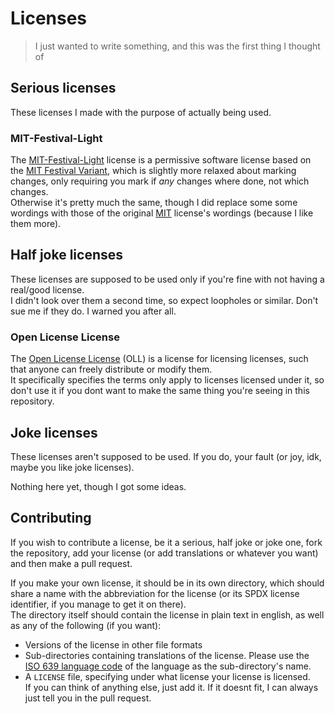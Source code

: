 # Licenses

> I just wanted to write something, and this was the first thing I thought of

## Serious licenses

These licenses I made with the purpose of actually being used.

### MIT-Festival-Light

The [MIT-Festival-Light](MIT-FL/MIT-Festival-Light) license is a permissive software license based on the [MIT Festival Variant](https://spdx.org/licenses/MIT-Festival.html), which is slightly more relaxed about marking changes, only requiring you mark if *any* changes where done, not which changes.  
Otherwise it's pretty much the same, though I did replace some some wordings with those of the original [MIT](https://spdx.org/licenses/MIT.html) license's wordings (because I like them more).

## Half joke licenses

These licenses are supposed to be used only if you're fine with not having a real/good license.  
I didn't look over them a second time, so expect loopholes or similar. Don't sue me if they do. I warned you after all.

### Open License License

The [Open License License](OLL/OpenLicenseLicense) (OLL) is a license for licensing licenses, such that anyone can freely distribute or modify them.  
It specifically specifies the terms only apply to licenses licensed under it, so don't use it if you dont want to make the same thing you're seeing in this repository.

## Joke licenses

These licenses aren't supposed to be used. If you do, your fault (or joy, idk, maybe you like joke licenses).

Nothing here yet, though I got some ideas.

## Contributing

If you wish to contribute a license, be it a serious, half joke or joke one, fork the repository, add your license (or add translations or whatever you want) and then make a pull request.

If you make your own license, it should be in its own directory, which should share a name with the abbreviation for the license (or its SPDX license identifier, if you manage to get it on there).  
The directory itself should contain the license in plain text in english, as well as any of the following (if you want):  
- Versions of the license in other file formats
- Sub-directories containing translations of the license. Please use the [ISO 639 language code](https://en.wikipedia.org/wiki/List_of_ISO_639_language_codes) of the language as the sub-directory's name.
- A `LICENSE` file, specifying under what license your license is licensed.  
If you can think of anything else, just add it. If it doesnt fit, I can always just tell you in the pull request.
